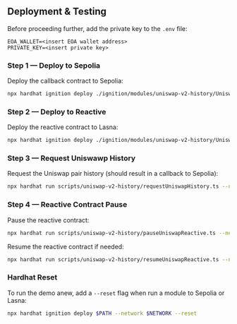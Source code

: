 ## Deployment & Testing

Before proceeding further, add the private key to the `.env` file:

```env
EOA_WALLET=<insert EOA wallet address>
PRIVATE_KEY=<insert private key>
```

### Step 1 — Deploy to Sepolia

Deploy the callback contract to Sepolia:

```bash
npx hardhat ignition deploy ./ignition/modules/uniswap-v2-history/UniswapHistoryL1Module.ts --network sepolia
```

### Step 2 — Deploy to Reactive

Deploy the reactive contract to Lasna:

```bash
npx hardhat ignition deploy ./ignition/modules/uniswap-v2-history/UniswapHistoryReactiveModule.ts --network lasna
```

### Step 3 — Request Uniswawp History

Request the Uniswap pair history (should result in a callback to Sepolia):

```bash
npx hardhat run scripts/uniswap-v2-history/requestUniswapHistory.ts --network sepolia
```

### Step 4 — Reactive Contract Pause

Pause the reactive contract:

```bash
npx hardhat run scripts/uniswap-v2-history/pauseUniswapReactive.ts --network lasna
```

Resume the reactive contract if needed:

```bash
npx hardhat run scripts/uniswap-v2-history/resumeUniswapReactive.ts --network lasna
```

### Hardhat Reset

To run the demo anew, add a `--reset` flag when run a module to Sepolia or Lasna:

```bash
npx hardhat ignition deploy $PATH --network $NETWORK --reset
```